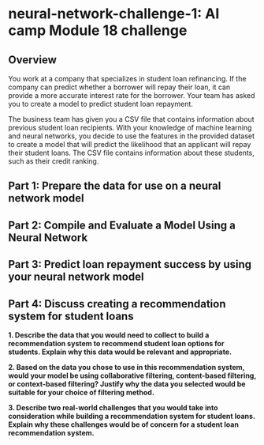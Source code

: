 # neural-network-challenge-1: AI camp Module 18 challenge

## Overview

You work at a company that specializes in student loan refinancing. If the company can predict whether a borrower will repay their loan, it can provide a more accurate interest rate for the borrower. Your team has asked you to create a model to predict student loan repayment.

The business team has given you a CSV file that contains information about previous student loan recipients. With your knowledge of machine learning and neural networks, you decide to use the features in the provided dataset to create a model that will predict the likelihood that an applicant will repay their student loans. The CSV file contains information about these students, such as their credit ranking.

## Part 1: Prepare the data for use on a neural network model



## Part 2: Compile and Evaluate a Model Using a Neural Network



## Part 3: Predict loan repayment success by using your neural network model



## Part 4: Discuss creating a recommendation system for student loans

**1. Describe the data that you would need to collect to build a recommendation system to recommend student loan options for students. Explain why this data would be relevant and appropriate.**



**2. Based on the data you chose to use in this recommendation system, would your model be using collaborative filtering, content-based filtering, or context-based filtering? Justify why the data you selected would be suitable for your choice of filtering method.**



**3. Describe two real-world challenges that you would take into consideration while building a recommendation system for student loans. Explain why these challenges would be of concern for a student loan recommendation system.**

